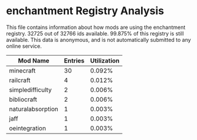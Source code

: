 # enchantment Registry Analysis

This file contains information about how mods are using the enchantment
registry. 32725 out of 32766 ids available. 99.875% of this registry is still
available. This data is anonymous, and is not automatically submitted to any
online service.


| Mod Name          | Entries | Utilization |
|-------------------|---------|-------------|
| minecraft         | 30      | 0.092%      |
| railcraft         | 4       | 0.012%      |
| simpledifficulty  | 2       | 0.006%      |
| bibliocraft       | 2       | 0.006%      |
| naturalabsorption | 1       | 0.003%      |
| jaff              | 1       | 0.003%      |
| oeintegration     | 1       | 0.003%      |
